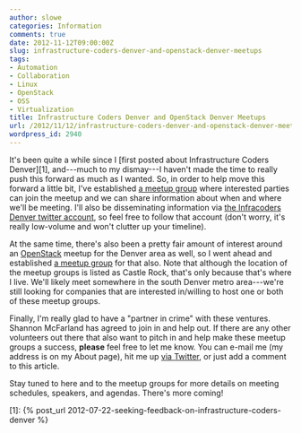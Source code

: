 ```yaml
---
author: slowe
categories: Information
comments: true
date: 2012-11-12T09:00:00Z
slug: infrastructure-coders-denver-and-openstack-denver-meetups
tags:
- Automation
- Collaboration
- Linux
- OpenStack
- OSS
- Virtualization
title: Infrastructure Coders Denver and OpenStack Denver Meetups
url: /2012/11/12/infrastructure-coders-denver-and-openstack-denver-meetups/
wordpress_id: 2940
---
```


It's been quite a while since I [first posted about Infrastructure Coders Denver][1], and---much to my dismay---I haven't made the time to really push this forward as much as I wanted. So, in order to help move this forward a little bit, I've established [a meetup group](http://www.meetup.com/Infracoders-Denver/) where interested parties can join the meetup and we can share information about when and where we'll be meeting. I'll also be disseminating information via [the Infracoders Denver twitter account](http://twitter.com/infracodersdnvr/), so feel free to follow that account (don't worry, it's really low-volume and won't clutter up your timeline).

At the same time, there's also been a pretty fair amount of interest around an [OpenStack](http://www.openstack.org/) meetup for the Denver area as well, so I went ahead and established [a meetup group](http://www.meetup.com/OpenStack-Denver/) for that also. Note that although the location of the meetup groups is listed as Castle Rock, that's only because that's where I live. We'll likely meet somewhere in the south Denver metro area---we're still looking for companies that are interested in/willing to host one or both of these meetup groups.

Finally, I'm really glad to have a "partner in crime" with these ventures. Shannon McFarland has agreed to join in and help out. If there are any other volunteers out there that also want to pitch in and help make these meetup groups a success, **please** feel free to let me know. You can e-mail me (my address is on my About page), hit me up [via Twitter](http://twitter.com/scott_lowe), or just add a comment to this article.

Stay tuned to here and to the meetup groups for more details on meeting schedules, speakers, and agendas. There's more coming!

[1]: {% post_url 2012-07-22-seeking-feedback-on-infrastructure-coders-denver %}
